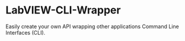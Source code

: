# LabVIEW-CLI-Wrapper
Easily create your own API wrapping other applications Command Line Interfaces (CLI).
